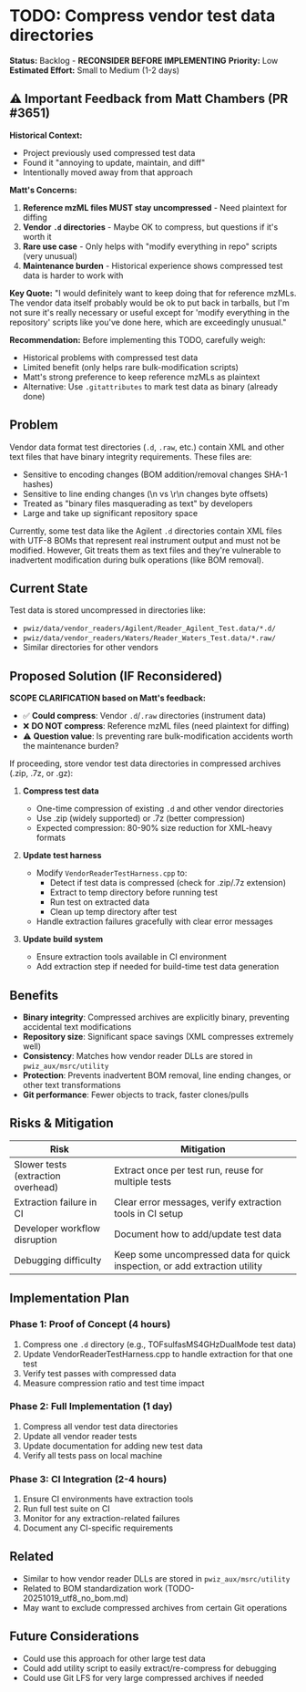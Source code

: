 # TODO: Compress vendor test data directories

**Status:** Backlog - **RECONSIDER BEFORE IMPLEMENTING**
**Priority:** Low
**Estimated Effort:** Small to Medium (1-2 days)

## ⚠️ Important Feedback from Matt Chambers (PR #3651)

**Historical Context:**
- Project previously used compressed test data
- Found it "annoying to update, maintain, and diff"
- Intentionally moved away from that approach

**Matt's Concerns:**
1. **Reference mzML files MUST stay uncompressed** - Need plaintext for diffing
2. **Vendor `.d` directories** - Maybe OK to compress, but questions if it's worth it
3. **Rare use case** - Only helps with "modify everything in repo" scripts (very unusual)
4. **Maintenance burden** - Historical experience shows compressed test data is harder to work with

**Key Quote:** "I would definitely want to keep doing that for reference mzMLs. The vendor data itself probably would be ok to put back in tarballs, but I'm not sure it's really necessary or useful except for 'modify everything in the repository' scripts like you've done here, which are exceedingly unusual."

**Recommendation:** Before implementing this TODO, carefully weigh:
- Historical problems with compressed test data
- Limited benefit (only helps rare bulk-modification scripts)
- Matt's strong preference to keep reference mzMLs as plaintext
- Alternative: Use `.gitattributes` to mark test data as binary (already done)

## Problem

Vendor data format test directories (`.d`, `.raw`, etc.) contain XML and other text files that have binary integrity requirements. These files are:
- Sensitive to encoding changes (BOM addition/removal changes SHA-1 hashes)
- Sensitive to line ending changes (\n vs \r\n changes byte offsets)
- Treated as "binary files masquerading as text" by developers
- Large and take up significant repository space

Currently, some test data like the Agilent `.d` directories contain XML files with UTF-8 BOMs that represent real instrument output and must not be modified. However, Git treats them as text files and they're vulnerable to inadvertent modification during bulk operations (like BOM removal).

## Current State

Test data is stored uncompressed in directories like:
- `pwiz/data/vendor_readers/Agilent/Reader_Agilent_Test.data/*.d/`
- `pwiz/data/vendor_readers/Waters/Reader_Waters_Test.data/*.raw/`
- Similar directories for other vendors

## Proposed Solution (IF Reconsidered)

**SCOPE CLARIFICATION based on Matt's feedback:**
- ✅ **Could compress**: Vendor `.d`/`.raw` directories (instrument data)
- ❌ **DO NOT compress**: Reference mzML files (need plaintext for diffing)
- ⚠️ **Question value**: Is preventing rare bulk-modification accidents worth the maintenance burden?

If proceeding, store vendor test data directories in compressed archives (.zip, .7z, or .gz):

1. **Compress test data**
   - One-time compression of existing `.d` and other vendor directories
   - Use .zip (widely supported) or .7z (better compression)
   - Expected compression: 80-90% size reduction for XML-heavy formats

2. **Update test harness**
   - Modify `VendorReaderTestHarness.cpp` to:
     - Detect if test data is compressed (check for .zip/.7z extension)
     - Extract to temp directory before running test
     - Run test on extracted data
     - Clean up temp directory after test
   - Handle extraction failures gracefully with clear error messages

3. **Update build system**
   - Ensure extraction tools available in CI environment
   - Add extraction step if needed for build-time test data generation

## Benefits

- **Binary integrity**: Compressed archives are explicitly binary, preventing accidental text modifications
- **Repository size**: Significant space savings (XML compresses extremely well)
- **Consistency**: Matches how vendor reader DLLs are stored in `pwiz_aux/msrc/utility`
- **Protection**: Prevents inadvertent BOM removal, line ending changes, or other text transformations
- **Git performance**: Fewer objects to track, faster clones/pulls

## Risks & Mitigation

| Risk | Mitigation |
|------|-----------|
| Slower tests (extraction overhead) | Extract once per test run, reuse for multiple tests |
| Extraction failure in CI | Clear error messages, verify extraction tools in CI setup |
| Developer workflow disruption | Document how to add/update test data |
| Debugging difficulty | Keep some uncompressed data for quick inspection, or add extraction utility |

## Implementation Plan

### Phase 1: Proof of Concept (4 hours)
1. Compress one `.d` directory (e.g., TOFsulfasMS4GHzDualMode test data)
2. Update VendorReaderTestHarness.cpp to handle extraction for that one test
3. Verify test passes with compressed data
4. Measure compression ratio and test time impact

### Phase 2: Full Implementation (1 day)
1. Compress all vendor test data directories
2. Update all vendor reader tests
3. Update documentation for adding new test data
4. Verify all tests pass on local machine

### Phase 3: CI Integration (2-4 hours)
1. Ensure CI environments have extraction tools
2. Run full test suite on CI
3. Monitor for any extraction-related failures
4. Document any CI-specific requirements

## Related

- Similar to how vendor reader DLLs are stored in `pwiz_aux/msrc/utility`
- Related to BOM standardization work (TODO-20251019_utf8_no_bom.md)
- May want to exclude compressed archives from certain Git operations

## Future Considerations

- Could use this approach for other large test data
- Could add utility script to easily extract/re-compress for debugging
- Could use Git LFS for very large compressed archives if needed
